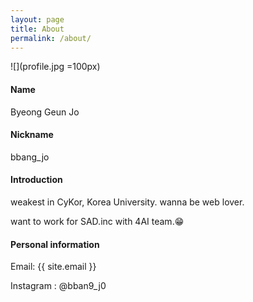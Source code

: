 ```yaml
---
layout: page
title: About
permalink: /about/
---
```


![](profile.jpg =100px)

#### Name

Byeong Geun Jo 

#### Nickname

bbang_jo

#### Introduction

weakest in CyKor, Korea University. wanna be web lover.

want to work for SAD.inc with 4AI team.😁

#### Personal information

Email: {{ site.email }}

Instagram : @bban9_j0
